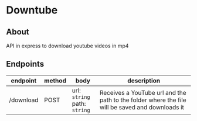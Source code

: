 # Downtube

## About

API in express to download youtube videos in mp4

## Endpoints

| endpoint | method | body | description |
|-|-|-|-|
| /download | POST | url: `string` <br> path: `string` | Receives a YouTube url and the path to the folder where the file will be saved and downloads it |
